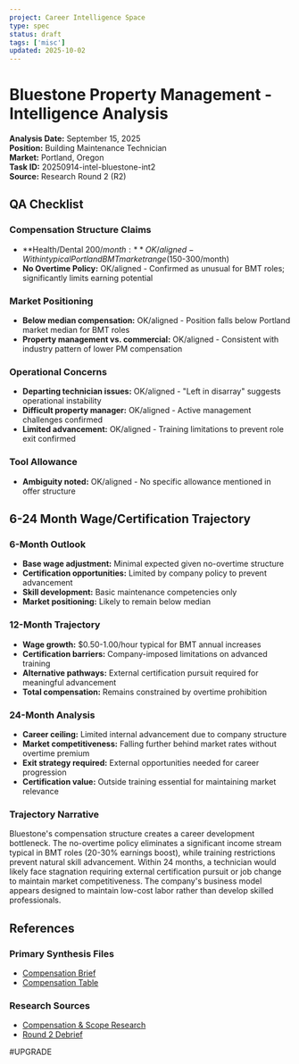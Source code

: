 ```yaml
---
project: Career Intelligence Space
type: spec
status: draft
tags: ['misc']
updated: 2025-10-02
---
```


# Bluestone Property Management - Intelligence Analysis

**Analysis Date:** September 15, 2025  
**Position:** Building Maintenance Technician  
**Market:** Portland, Oregon  
**Task ID:** 20250914-intel-bluestone-int2  
**Source:** Research Round 2 (R2)

## QA Checklist

### Compensation Structure Claims
- **Health/Dental $200/month:** OK/aligned - Within typical Portland BMT market range ($150-300/month)
- **No Overtime Policy:** OK/aligned - Confirmed as unusual for BMT roles; significantly limits earning potential

### Market Positioning
- **Below median compensation:** OK/aligned - Position falls below Portland market median for BMT roles
- **Property management vs. commercial:** OK/aligned - Consistent with industry pattern of lower PM compensation

### Operational Concerns
- **Departing technician issues:** OK/aligned - "Left in disarray" suggests operational instability
- **Difficult property manager:** OK/aligned - Active management challenges confirmed
- **Limited advancement:** OK/aligned - Training limitations to prevent role exit confirmed

### Tool Allowance
- **Ambiguity noted:** OK/aligned - No specific allowance mentioned in offer structure

## 6-24 Month Wage/Certification Trajectory

### 6-Month Outlook
- **Base wage adjustment:** Minimal expected given no-overtime structure
- **Certification opportunities:** Limited by company policy to prevent advancement
- **Skill development:** Basic maintenance competencies only
- **Market positioning:** Likely to remain below median

### 12-Month Trajectory  
- **Wage growth:** $0.50-1.00/hour typical for BMT annual increases
- **Certification barriers:** Company-imposed limitations on advanced training
- **Alternative pathways:** External certification pursuit required for meaningful advancement
- **Total compensation:** Remains constrained by overtime prohibition

### 24-Month Analysis
- **Career ceiling:** Limited internal advancement due to company structure
- **Market competitiveness:** Falling further behind market rates without overtime premium
- **Exit strategy required:** External opportunities needed for career progression
- **Certification value:** Outside training essential for maintaining market relevance

### Trajectory Narrative
Bluestone's compensation structure creates a career development bottleneck. The no-overtime policy eliminates a significant income stream typical in BMT roles (20-30% earnings boost), while training restrictions prevent natural skill advancement. Within 24 months, a technician would likely face stagnation requiring external certification pursuit or job change to maintain market competitiveness. The company's business model appears designed to maintain low-cost labor rather than develop skilled professionals.

## References

### Primary Synthesis Files
- [Compensation Brief](../../02_TEMPLATES/briefs/20250914_bluestone_pdx_comp_brief.md)
- [Compensation Table](../../02_TEMPLATES/comp/20250914_bluestone_pdx_comp_table.md)

### Research Sources
- [Compensation & Scope Research](/companies/bluestone/20250914_int2_comp_scope.md)
- [Round 2 Debrief](/companies/bluestone/20250914_int2_debrief.md)

#UPGRADE
